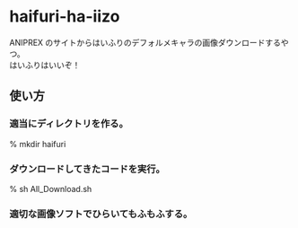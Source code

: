 # haifuri-ha-iizo
ANIPREX のサイトからはいふりのデフォルメキャラの画像ダウンロードするやつ。  
はいふりはいいぞ！  
  
## 使い方  
  
### 適当にディレクトリを作る。
% mkdir haifuri  
### ダウンロードしてきたコードを実行。  
% sh All_Download.sh  
### 適切な画像ソフトでひらいてもふもふする。  